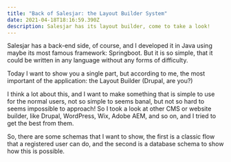```yaml
---
title: "Back of Salesjar: the Layout Builder System"
date: 2021-04-18T18:16:59.390Z
description: Salesjar has its layout builder, come to take a look!
---
```

Salesjar has a back-end side, of course, and I developed it in Java using maybe its most famous framework: Springboot. But it is so simple, that it could be written in any language without any forms of difficulty.

Today I want to show you a single part, but according to me, the most important of the application: the Layout Builder (Drupal, are you?) 

I think a lot about this, and I want to make something that is simple to use for the normal users, not so simple to seems banal, but not so hard to seems impossible to approach! So I took a look at other CMS or website builder, like Drupal, WordPress, Wix, Adobe AEM, and so on, and I tried to get the best from them. 

So, there are some schemas that I want to show, the first is a classic flow that a registered user can do, and the second is a database schema to show how this is possible.